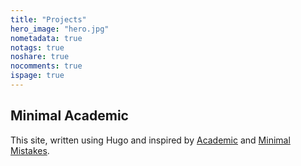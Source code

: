 ```yaml
---
title: "Projects"
hero_image: "hero.jpg"
nometadata: true
notags: true
noshare: true
nocomments: true
ispage: true
---
```


## Minimal Academic
This site, written using Hugo and inspired by <a href="https://sourcethemes.com/academic/">Academic</a> and <a href="https://mmistakes.github.io/minimal-mistakes/">Minimal Mistakes</a>.